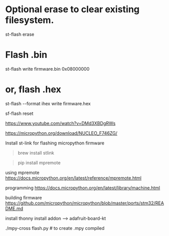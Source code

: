# Optional erase to clear existing filesystem.
st-flash erase

# Flash .bin
st-flash write firmware.bin 0x08000000
# or, flash .hex
st-flash --format ihex write firmware.hex

sf-flash reset

https://www.youtube.com/watch?v=DMd3XBDgRWs


https://micropython.org/download/NUCLEO_F746ZG/

Install st-link for flashing micropython firmware
 > brew install stlink

 > pip install mpremote

using mpremote
https://docs.micropython.org/en/latest/reference/mpremote.html

programming
https://docs.micropython.org/en/latest/library/machine.html

building firmware
https://github.com/micropython/micropython/blob/master/ports/stm32/README.md

install thonny
install addon --> adafruit-board-kt

./mpy-cross flash.py  # to create .mpy compiled